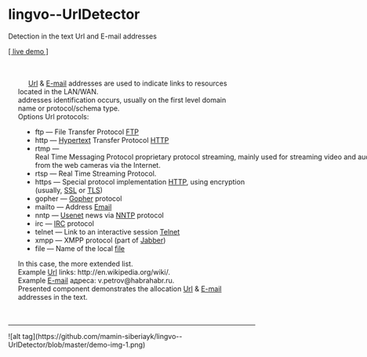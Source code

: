 # lingvo--UrlDetector
Detection in the text Url and E-mail addresses

<a target="_blank" href="http://url.apphb.com/index.html">[ live demo ]</a>

<div style="padding: 20px">                        
                        <p style="text-indent: 1.5em">
                            <a href="http://en.wikipedia.org/wiki/Url" target="_blank">Url</a> &amp; <a href="http://en.wikipedia.org/wiki/E-mail" target="_blank">E-mail</a> addresses are used to indicate links to resources located in the LAN/WAN.
                            <br>
                            addresses identification occurs, usually on the first level domain name or protocol/schema type.
                            <br>
                            Options Url protocols:
                        </p>
                        <ul style="list-style: initial; padding-left: 35px">
                            <li><span>ftp</span> <span>— File Transfer Protocol <a target="_blank" href="http://en.wikipedia.org/wiki/FTP" title="FTP">FTP</a></span></li>
                            <li><span>http</span> <span>— <a target="_blank" href="https://en.wikipedia.org/wiki/Hypertext" title="Hypertext">Hypertext</a> Transfer Protocol <a target="_blank" href="http://en.wikipedia.org/wiki/HTTP" title="HTTP">HTTP</a></span></li>
                            <li><span>rtmp</span> <span>—</span> <span style="width: 700px; display: inline-flex;">Real Time Messaging Protocol proprietary protocol streaming, mainly used for streaming video and audio from the web cameras via the Internet.</span></li>
                            <li><span>rtsp</span> <span>— Real Time Streaming Protocol.</span></li>
                            <li><span>https</span> <span>— Special protocol implementation <a target="_blank" href="http://en.wikipedia.org/wiki/HTTP" title="HTTP">HTTP</a>, using encryption (usually, <a target="_blank" href="http://en.wikipedia.org/wiki/SSL" title="SSL">SSL</a> or <a target="_blank" href="http://en.wikipedia.org/wiki/TLS" title="TLS">TLS</a>)</span></li>
                            <li><span>gopher</span> <span>— <a target="_blank" href="https://en.wikipedia.org/wiki/Gopher_(protocol)" title="Gopher (protocol)" class="mw-redirect">Gopher</a> protocol</span></li>
                            <li><span>mailto</span> <span>— Address <a target="_blank" href="https://en.wikipedia.org/wiki/Email" title="Email">Email</a></span></li>
                            <li><span>nntp</span> <span>— <a target="_blank" href="http://en.wikipedia.org/wiki/Usenet" title="Usenet">Usenet</a> news via <a target="_blank" href="http://en.wikipedia.org/wiki/NNTP" title="NNTP">NNTP</a> protocol</span></li>
                            <li><span>irc</span> <span>— <a target="_blank" href="http://en.wikipedia.org/wiki/IRC" title="IRC">IRC</a> protocol</span></li>
                            <li><span>telnet</span> <span>— Link to an interactive session <a target="_blank" href="http://en.wikipedia.org/wiki/Telnet" title="Telnet">Telnet</a></span></li>
                            <li><span>xmpp</span> <span>— XMPP protocol (part of <a target="_blank" href="http://en.wikipedia.org/wiki/Jabber" title="Jabber" class="mw-redirect">Jabber</a>)</span></li>
                            <li><span>file</span> <span>— Name of the local <a target="_blank" href="https://en.wikipedia.org/wiki/Computer_file" title="Файл">file</a></span></li>
                        </ul>
                        <p>
                            In this case, the more extended list.
                            <br>
                            Example <a href="http://en.wikipedia.org/wiki/Url" target="_blank">Url</a> links: <span class="url" title="http://en.wikipedia.org/wiki/">http://en.wikipedia.org/wiki/</span>.
                            <br>
                            Example <a href="http://en.wikipedia.org/wiki/E-mail" target="_blank">E-mail</a> адреса: <span class="url" title="v.petrov@habrahabr.ru">v.petrov@habrahabr.ru</span>.
                            <br>
                            Presented component demonstrates the allocation <a href="http://en.wikipedia.org/wiki/Url" target="_blank">Url</a> &amp; <a href="http://en.wikipedia.org/wiki/E-mail" target="_blank">E-mail</a> addresses in the text.
                        </p>                                               
                    </div>
<hr/>                    
![alt tag](https://github.com/mamin-siberiayk/lingvo--UrlDetector/blob/master/demo-img-1.png)                    
